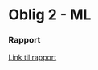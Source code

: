 # Oblig 2 - ML

### Rapport
[Link til rapport](https://hvl365-my.sharepoint.com/:w:/g/personal/600895_stud_hvl_no/EailUzpjlahNv6uigtnEnIgBrORL-n9ZA3bIMGbv9QbVfA?e=qGJqKP)



